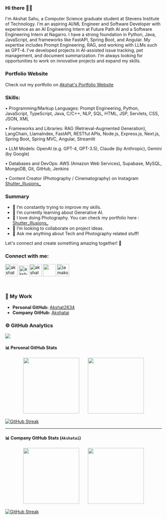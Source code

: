 ### Hi there 👋🏻

I'm Akshat Sahu, a Computer Science graduate student at Stevens Institute of Technology. I'm an aspiring AI/ML Engineer and Software Developer with experience as an AI Engineering Intern at Future Path AI and a Software Engineering Intern at Nagarro. I have a strong foundation in Python, Java, JavaScript, and frameworks like FastAPI, Spring Boot, and Angular. My expertise includes Prompt Engineering, RAG, and working with LLMs such as GPT-4. I've developed projects in AI-assisted issue tracking, pet management, and document summarization. I'm always looking for opportunities to work on innovative projects and expand my skills.

### Portfolio Website

Check out my portfolio on [Akshat's Portfolio Website](https://akshat2634.github.io)



### Skills: <br>
  • Programming/Markup Languages: Prompt Engineering, Python, JavaScript, TypeScript, Java, C/C++, NLP, SQL, HTML, JSP, Servlets, CSS, JSON, XML

  • Frameworks and Libraries: RAG (Retrieval-Augmented Generation), LangChain, LlamaIndex, FastAPI, RESTful APIs, Node.js, Express.js, Next.js, Spring Boot, Spring MVC, Angular, Streamlit 

  • LLM Models: OpenAI (e.g. GPT-4, GPT-3.5), Claude (by Anthropic), Gemini (by Google)
  
  • Databases and DevOps: AWS (Amazon Web Services), Supabase, MySQL, MongoDB, Git, GitHub, Jenkins 


• Content Creator (Photography / Cinematography) on Instagram  [Shutter_Illusions_](https://www.instagram.com/shutter_illusions_/) 


### Summary

- 🔭 I’m constantly trying to improve my skills.
- 🌱 I’m currently learning about Generative AI.
- 📸 I love doing Photography. You can check my portfolio here :  [Shutter_Illusions_](https://www.instagram.com/shutter_illusions_/) 
- 👯 I’m looking to collaborate on project ideas.
- 💬 Ask me anything about Tech and Photography related stuff!
  

Let's connect and create something amazing together! 🚀


<h3 align="left">Connect with me:</h3>
<p align="left">
<a href="https://www.linkedin.com/in/akshat2634/" target="blank"><img align="center" src="https://img.icons8.com/color/48/000000/linkedin-2--v1.png" alt="akshat2634" height="40" width="40" /></a>
<a href="https://www.kaggle.com/akshatsahu2634" target="blank"><img align="center" src="https://raw.githubusercontent.com/rahuldkjain/github-profile-readme-generator/master/src/images/icons/Social/kaggle.svg" alt="akshatsahu2634" height="30" width="30" /></a>
<a href="https://www.hackerrank.com/akshat2634" target="blank"><img align="center" src="https://raw.githubusercontent.com/rahuldkjain/github-profile-readme-generator/master/src/images/icons/Social/hackerrank.svg" alt="akshat2634" height="40" width="40" /></a>
<a href="mailto:akshatsahu1@gmail.com" title="Mail me" target="_blank" onclick="window.open('your WS URL');">
<img align="center" src="https://img.icons8.com/color/48/000000/gmail-new.png" height="40" width="40"/></a>
<a href="https://www.instagram.com/iamakshatsahu/" target="blank"><img align="center" src="https://raw.githubusercontent.com/rahuldkjain/github-profile-readme-generator/master/src/images/icons/Social/instagram.svg" alt="iamakshatsahu" height="40" width="40" /></a>  
</p> <br>


### 🏢 My Work  
- **Personal GitHub:** [Akshat2634](https://github.com/Akshat2634)  
- **Company GitHub:** [Akshatai](https://github.com/Akshatai)  

### ⚙️ GitHub Analytics

<img src="https://komarev.com/ghpvc/?username=Akshat2634&label=Profile+Views">    

#### 📊 Personal GitHub Stats  
<p align="center">
<img height="180em" src="https://github-readme-stats.vercel.app/api?username=Akshat2634&count_private=true&show_icons=true&theme=algolia">
&nbsp &nbsp &nbsp
<img height="180em" src="https://github-readme-stats.vercel.app/api/top-langs/?username=Akshat2634&layout=compact&theme=algolia">
</p>

[![GitHub Streak](https://github-readme-streak-stats.herokuapp.com?user=Akshat2634&theme=algolia&date_format=M%20j%5B%2C%20Y%5D)](https://git.io/streak-stats)

---

#### 📊 Company GitHub Stats (`Akshatai`)  
<p align="center">
<img height="180em" src="https://github-readme-stats.vercel.app/api?username=Akshatai&count_private=true&show_icons=true&theme=algolia">
&nbsp &nbsp &nbsp
<img height="180em" src="https://github-readme-stats.vercel.app/api/top-langs/?username=Akshatai&layout=compact&theme=algolia">
</p>

[![GitHub Streak](https://github-readme-streak-stats.herokuapp.com?user=Akshatai&theme=algolia&date_format=M%20j%5B%2C%20Y%5D)](https://git.io/streak-stats)



